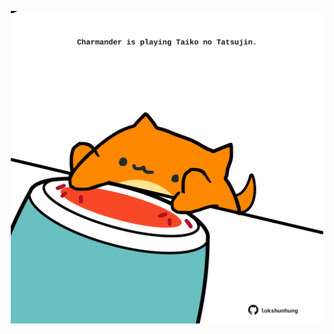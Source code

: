 <!-- built at 23/03/2025, 05:00:27 UTC -->
<p align="center">
  <img width="500" height="500" src="./ReadmeImage.svg">
</p>
